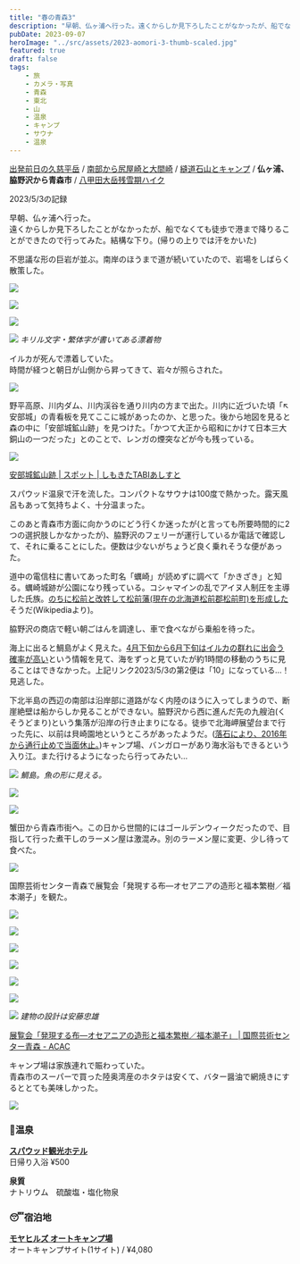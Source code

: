 ```yaml
---
title: "春の青森3"
description: "早朝、仏ヶ浦へ行った。遠くからしか見下ろしたことがなかったが、船でなくても徒歩で港まで降りることができたので行ってみた。結構な下り。(帰りの上りでは汗をかいた)"
pubDate: 2023-09-07
heroImage: "../src/assets/2023-aomori-3-thumb-scaled.jpg"
featured: true
draft: false
tags:
    - 旅
    - カメラ・写真
    - 青森
    - 東北
    - 山
    - 温泉
    - キャンプ
    - サウナ
    - 温泉
---
```


[出発前日の久慈平岳](https://riemats.com/2023-aomori-day0/) / [南部から尻屋崎と大間崎](https://riemats.com/2023-aomori-1/) / [縫道石山とキャンプ](https://riemats.com/2023-aomori-2/) / **仏ヶ浦、脇野沢から青森市** / [八甲田大岳残雪期ハイク](https://riemats.com/2023-aomori-4/)

2023/5/3の記録

早朝、仏ヶ浦へ行った。  
遠くからしか見下ろしたことがなかったが、船でなくても徒歩で港まで降りることができたので行ってみた。結構な下り。(帰りの上りでは汗をかいた)

不思議な形の巨岩が並ぶ。南岸のほうまで道が続いていたので、岩場をしばらく散策した。

![](images/2023-aomori-3-2-683x1024.jpg)

![](images/2023-aomori-3-3-682x1024.jpeg)

![](images/2023-aomori-3-4-768x1024.jpeg)

![](images/2023-aomori-3-1-682x1024.jpeg)
*キリル文字・繁体字が書いてある漂着物*

イルカが死んで漂着していた。  
時間が経つと朝日が山側から昇ってきて、岩々が照らされた。

![](images/2023-aomori-3-5-1024x683.jpg)

野平高原、川内ダム、川内渓谷を通り川内の方まで出た。川内に近づいた頃「↖️安部城」の青看板を見てここに城があったのか、と思った。後から地図を見ると森の中に「安部城鉱山跡」を見つけた。「かつて大正から昭和にかけて日本三大銅山の一つだった」とのことで、レンガの煙突などが今も残っている。

![](images/2023-aomori-3-6.5-847x1024.jpg)

[安部城鉱山跡 | スポット | しもきたTABIあしすと](https://shimokita-tabi.jp/spot/abesiro_geo)

スパウッド温泉で汗を流した。コンパクトなサウナは100度で熱かった。露天風呂もあって気持ちよく、十分温まった。

このあと青森市方面に向かうのにどう行くか迷ったが(と言っても所要時間的に2つの選択肢しかなかったが)、脇野沢のフェリーが運行しているか電話で確認して、それに乗ることにした。便数は少ないがちょうど良く乗れそうな便があった。

道中の電信柱に書いてあった町名「蠣崎」が読めずに調べて「かきざき」と知る。蠣崎城跡が公園になり残っている。コシャマインの乱でアイヌ人制圧を主導した氏族。[のちに松前と改姓して松前藩(現在の北海道松前郡松前町)を形成した](https://ja.wikipedia.org/wiki/%E8%A0%A3%E5%B4%8E%E6%B0%8F)そうだ(Wikipediaより)。

脇野沢の商店で軽い朝ごはんを調達し、車で食べながら乗船を待った。

海上に出ると鯛島がよく見えた。[4月下旬から6月下旬はイルカの群れに出会う確率が高い](https://www.mutsuwan-ferry.jp/iruka_2019.html)という情報を見て、海をずっと見ていたが約1時間の移動のうちに見ることはできなかった。上記リンク2023/5/3の第2便は「10」になっている…！見逃した。

下北半島の西辺の南部は沿岸部に道路がなく内陸のほうに入ってしまうので、断崖絶壁は船からしか見ることができない。脇野沢から西に進んだ先の九艘泊(くそうどまり)という集落が沿岸の行き止まりになる。徒歩で北海岬展望台まで行った先に、以前は貝崎園地というところがあったようだ。([落石により、2016年から通行止めで当面休止。](https://www.city.mutsu.lg.jp/bunka/information/2022-0415-1059-71.html))キャンプ場、バンガローがあり海水浴もできるという入り江。また行けるようになったら行ってみたい…

![](images/2023-aomori-3-7-scaled.jpeg)
*鯛島。魚の形に見える。*

![](images/2023-aomori-3-8-839x1024.jpg)

![](images/2023-aomori-3-6-scaled.jpg)

蟹田から青森市街へ。この日から世間的にはゴールデンウィークだったので、目指して行った煮干しのラーメン屋は激混み。別のラーメン屋に変更、少し待って食べた。

![](images/2023-aomori-3-9-scaled.jpeg)

国際芸術センター青森で展覧会「発現する布—オセアニアの造形と福本繁樹／福本潮子」を観た。

![](images/2023-aomori-3-10-scaled.jpeg)

![](images/2023-aomori-3-11-768x1024.jpeg)

![](images/2023-aomori-3-12-768x1024.jpeg)

![](images/2023-aomori-3-13-768x1024.jpeg)

![](images/2023-aomori-3-14-768x1024.jpeg)

![](images/2023-aomori-3-15-1024x768.jpeg)

![](images/2023-aomori-3-16.jpeg)
*建物の設計は安藤忠雄*

[展覧会「発現する布—オセアニアの造形と福本繁樹／福本潮子」 | 国際芸術センター青森 - ACAC](https://acac-aomori.jp/program/2023-1/)

キャンプ場は家族連れで賑わっていた。  
青森市のスーパーで買った陸奥湾産のホタテは安くて、バター醤油で網焼きにするととても美味しかった。

![](images/2023-aomori-3-17-scaled.jpg)

### 🧖温泉

**[スパウッド観光ホテル](https://hp.simokita.org/spawood/sisetu/bath.html)**  
日帰り入浴 ¥500

**泉質**  
ナトリウム　硫酸塩・塩化物泉
### 😴宿泊地

**[モヤヒルズ オートキャンプ場](http://moyahills.jp/winter/pg65.html)**  
オートキャンプサイト(1サイト) / ¥4,080
